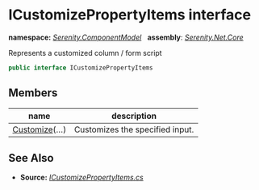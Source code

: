 # ICustomizePropertyItems interface
**namespace:** *[Serenity.ComponentModel](../README.md#serenity.componentmodel-namespace)*   **assembly**: *[Serenity.Net.Core](../README.md)*

Represents a customized column / form script

```csharp
public interface ICustomizePropertyItems
```

## Members

| name | description |
| --- | --- |
| [Customize](ICustomizePropertyItems/Customize.md)(…) | Customizes the specified input. |

## See Also

* **Source:** *[ICustomizePropertyItems.cs](https://github.com/serenity-is/Serenity/blob/master/src/Serenity.Net.Core/ComponentModel/PropertyGrid/ICustomizePropertyItems.cs)*